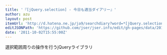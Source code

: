 ```yaml
---
title: '『[jQuery.selection] - 今日も適当ダイアリー』'
author: azu
layout: post
itemUrl: 'http://d.hatena.ne.jp/ja9/searchdiary?word=*[jQuery.selection]'
editJSONPath: 'https://github.com/jser/jser.info/edit/gh-pages/data/2011/10/index.json'
date: '2011-10-02T15:55:00Z'
---
```

選択範囲周りの操作を行うjQueryライブラリ
